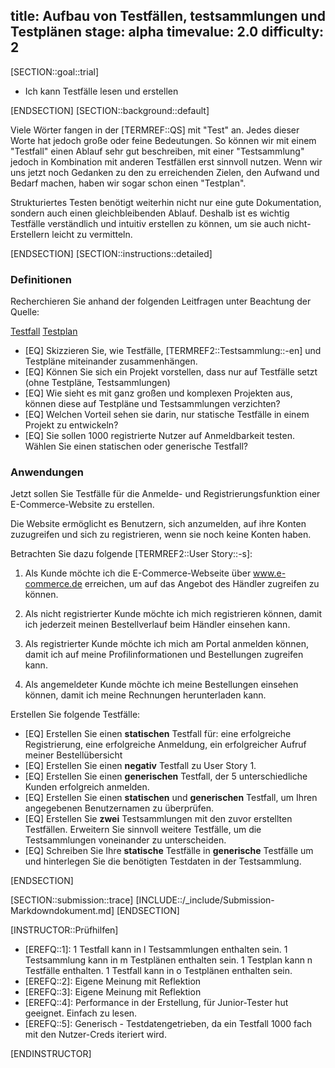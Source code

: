 title: Aufbau von Testfällen, testsammlungen und Testplänen
stage: alpha
timevalue: 2.0
difficulty: 2
---
[SECTION::goal::trial]

- Ich kann Testfälle lesen und erstellen

[ENDSECTION]
[SECTION::background::default]

Viele Wörter fangen in der [TERMREF::QS] mit "Test" an. Jedes dieser Worte hat jedoch große oder
feine Bedeutungen. So können wir mit einem "Testfall" einen Ablauf sehr gut beschreiben, mit einer
"Testsammlung" jedoch in Kombination mit anderen Testfällen erst sinnvoll nutzen. Wenn wir uns jetzt
noch Gedanken zu den zu erreichenden Zielen, den Aufwand und Bedarf machen, haben wir sogar schon
einen "Testplan".

Strukturiertes Testen benötigt weiterhin nicht nur eine gute Dokumentation, sondern auch einen
gleichbleibenden Ablauf. Deshalb ist es wichtig Testfälle verständlich und intuitiv erstellen zu
können, um sie auch nicht-Erstellern leicht zu vermitteln.

[ENDSECTION]
[SECTION::instructions::detailed]

### Definitionen

Recherchieren Sie anhand der folgenden Leitfragen unter Beachtung der Quelle:

[Testfall](https://www.dev-insider.de/was-sind-testfaelle-a-1111499/)
[Testplan](https://testcity.de/testplan-wie-erstellen/)

- [EQ] Skizzieren Sie, wie Testfälle, [TERMREF2::Testsammlung::-en] und Testpläne miteinander zusammenhängen.
- [EQ] Können Sie sich ein Projekt vorstellen, dass nur auf Testfälle setzt (ohne Testpläne, Testsammlungen)
- [EQ] Wie sieht es mit ganz großen und komplexen Projekten aus, können diese auf Testpläne und
  Testsammlungen verzichten?
- [EQ] Welchen Vorteil sehen sie darin, nur statische Testfälle in einem Projekt zu entwickeln?
- [EQ] Sie sollen 1000 registrierte Nutzer auf Anmeldbarkeit testen. Wählen Sie einen statischen
  oder generische Testfall?

### Anwendungen

Jetzt sollen Sie Testfälle für die Anmelde- und Registrierungsfunktion einer E-Commerce-Website zu
erstellen.

Die Website ermöglicht es Benutzern, sich anzumelden, auf ihre Konten zuzugreifen und
sich zu registrieren, wenn sie noch keine Konten haben.

Betrachten Sie dazu folgende [TERMREF2::User Story::-s]:

1. Als Kunde möchte ich die E-Commerce-Webseite über www.e-commerce.de erreichen, um auf das Angebot
des Händler zugreifen zu können.

2. Als nicht registrierter Kunde möchte ich mich registrieren können, damit ich jederzeit meinen
Bestellverlauf beim Händler einsehen kann.

3. Als registrierter Kunde möchte ich mich am Portal anmelden können, damit ich auf meine
Profilinformationen und Bestellungen zugreifen kann.

4. Als angemeldeter Kunde möchte ich meine Bestellungen einsehen können, damit ich meine
Rechnungen herunterladen kann.

Erstellen Sie folgende Testfälle:

- [EQ] Erstellen Sie einen **statischen** Testfall für:
  eine erfolgreiche Registrierung,
  eine erfolgreiche Anmeldung,
  ein erfolgreicher Aufruf meiner Bestellübersicht
- [EQ] Erstellen Sie einen **negativ** Testfall zu User Story 1.
- [EQ] Erstellen Sie einen **generischen** Testfall, der 5 unterschiedliche Kunden erfolgreich anmelden.
- [EQ] Erstellen Sie einen **statischen** und **generischen** Testfall, um Ihren angegebenen Benutzernamen
zu überprüfen.
- [EQ] Erstellen Sie **zwei** Testsammlungen mit den zuvor erstellten Testfällen. Erweitern Sie sinnvoll
weitere Testfälle, um die Testsammlungen voneinander zu unterscheiden.
- [EQ] Schreiben Sie Ihre **statische** Testfälle in **generische** Testfälle um und hinterlegen Sie die
benötigten Testdaten in der Testsammlung.

[ENDSECTION]

[SECTION::submission::trace]
[INCLUDE::/_include/Submission-Markdowndokument.md]
[ENDSECTION]

[INSTRUCTOR::Prüfhilfen]

- [EREFQ::1]: 1 Testfall kann in l Testsammlungen enthalten sein. 1 Testsammlung kann in m Testplänen
  enthalten sein. 1 Testplan kann n Testfälle enthalten. 1 Testfall kann in o Testplänen enthalten sein.
- [EREFQ::2]: Eigene Meinung mit Reflektion
- [EREFQ::3]: Eigene Meinung mit Reflektion
- [EREFQ::4]: Performance in der Erstellung, für Junior-Tester hut geeignet. Einfach zu lesen.
- [EREFQ::5]: Generisch - Testdatengetrieben, da ein Testfall 1000 fach mit den Nutzer-Creds iteriert wird.

[ENDINSTRUCTOR]
